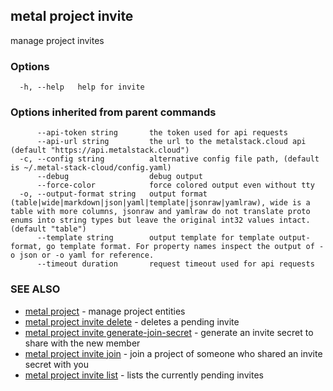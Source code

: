 ## metal project invite

manage project invites

### Options

```
  -h, --help   help for invite
```

### Options inherited from parent commands

```
      --api-token string       the token used for api requests
      --api-url string         the url to the metalstack.cloud api (default "https://api.metalstack.cloud")
  -c, --config string          alternative config file path, (default is ~/.metal-stack-cloud/config.yaml)
      --debug                  debug output
      --force-color            force colored output even without tty
  -o, --output-format string   output format (table|wide|markdown|json|yaml|template|jsonraw|yamlraw), wide is a table with more columns, jsonraw and yamlraw do not translate proto enums into string types but leave the original int32 values intact. (default "table")
      --template string        output template for template output-format, go template format. For property names inspect the output of -o json or -o yaml for reference.
      --timeout duration       request timeout used for api requests
```

### SEE ALSO

* [metal project](metal_project.md)	 - manage project entities
* [metal project invite delete](metal_project_invite_delete.md)	 - deletes a pending invite
* [metal project invite generate-join-secret](metal_project_invite_generate-join-secret.md)	 - generate an invite secret to share with the new member
* [metal project invite join](metal_project_invite_join.md)	 - join a project of someone who shared an invite secret with you
* [metal project invite list](metal_project_invite_list.md)	 - lists the currently pending invites

